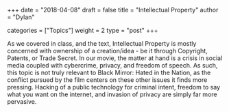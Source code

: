 +++
date = "2018-04-08"
draft = false
title = "Intellectual Property"
author = "Dylan"

categories = ["Topics"]
weight = 2
type = "post"
+++

As we covered in class, and the text, Intellectual Property is mostly concerned with ownership of a creation/idea - be it through Copyright, Patents, or Trade Secret. In our movie, the matter at hand is a crisis in social media coupled with cybercrime, privacy, and freedom of speech. As such, this topic is not truly relevant to Black Mirror: Hated in the Nation, as the conflict pursued by the film centers on these other issues it finds more pressing. Hacking of a public technology for criminal intent, freedom to say what you want on the internet, and invasion of privacy are simply far more pervasive.